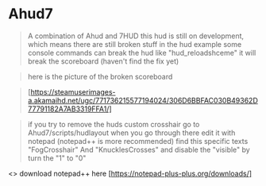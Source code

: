 # Ahud7
> A combination of Ahud and 7HUD
> this hud is still on development, which means there are still broken stuff in the hud
> example some console commands can break the hud like "hud_reloadshceme" it will break the scoreboard (haven't find the fix yet)

> here is the picture of the broken scoreboard 

> [https://steamuserimages-a.akamaihd.net/ugc/771736215577194024/306D6BBFAC030B49362D77791182A7AB3319FFA1/]

> if you try to remove the huds custom crosshair go to Ahud7/scripts/hudlayout when you go through there edit it with notepad (notepad++ is more recommended)
> find this specific texts "FogCrosshair" And "KnucklesCrosses" and disable the "visible" by turn the "1" to "0"

<> download notepad++ here [https://notepad-plus-plus.org/downloads/]
